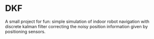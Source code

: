 # DKF
A small project for fun: simple simulation of indoor robot navigation with discrete kalman filter correcting the noisy position information given by positioning sensors.
